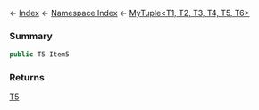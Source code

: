 ← [Index](Api-Index) ← [Namespace Index](Namespace-Index) ← [MyTuple&lt;T1, T2, T3, T4, T5, T6&gt;](VRage.MyTuple`6)

### Summary

```csharp
public T5 Item5
```

### Returns

[T5]()

